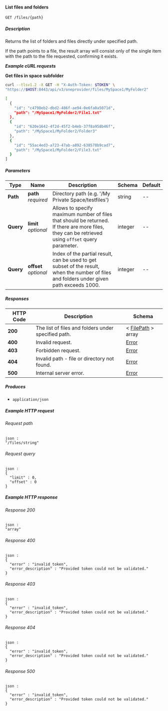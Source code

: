 
<a name="list_files"></a>
#### List files and folders
```
GET /files/{path}
```


##### Description
Returns the list of folders and files directly under specified path.

If the path points to a file, the result array will consist only of the
single item with the path to the file requested, confirming it exists.

***Example cURL requests***

**Get files in space subfolder**
```bash
curl --tlsv1.2 -X GET -H "X-Auth-Token: $TOKEN" \
"https://$HOST:8443/api/v3/oneprovider/files/MySpace1/MyFolder2"

[
  {
    "id": "c4798eb2-dbd2-486f-ae94-0e6fa0a5071d",
    "path": "/MySpace1/MyFolder2/File1.txt"
  },
  {
    "id": "620e1642-4f2d-45f2-b4eb-37f8a958b46f",
    "path": "/MySpace1/MyFolder2/Folder3"
  },
  {
    "id": "55ac4ed3-a723-47ab-a892-638578b9cad7",
    "path": "/MySpace1/MyFolder2/File3.txt"
  }
]
```


##### Parameters

|Type|Name|Description|Schema|Default|
|---|---|---|---|---|
|**Path**|**path**  <br>*required*|Directory path (e.g. '/My Private Space/testfiles')|string|--|
|**Query**|**limit**  <br>*optional*|Allows to specify maximum number of files that should be returned. If there are more files, they can be retrieved using `offset` query parameter.|integer|--|
|**Query**|**offset**  <br>*optional*|Index of the partial result, can be used to get subset of the result, when the number of files and folders under given path exceeds 1000.|integer|--|


##### Responses

|HTTP Code|Description|Schema|
|---|---|---|
|**200**|The list of files and folders under specified path.|< [FilePath](../definitions/FilePath.md#filepath) > array|
|**400**|Invalid request.|[Error](../definitions/Error.md#error)|
|**403**|Forbidden request.|[Error](../definitions/Error.md#error)|
|**404**|Invalid path - file or directory not found.|[Error](../definitions/Error.md#error)|
|**500**|Internal server error.|[Error](../definitions/Error.md#error)|


##### Produces

* `application/json`


##### Example HTTP request

###### Request path
```
json :
"/files/string"
```


###### Request query
```
json :
{
  "limit" : 0,
  "offset" : 0
}
```


##### Example HTTP response

###### Response 200
```
json :
"array"
```


###### Response 400
```
json :
{
  "error" : "invalid_token",
  "error_description" : "Provided token could not be validated."
}
```


###### Response 403
```
json :
{
  "error" : "invalid_token",
  "error_description" : "Provided token could not be validated."
}
```


###### Response 404
```
json :
{
  "error" : "invalid_token",
  "error_description" : "Provided token could not be validated."
}
```


###### Response 500
```
json :
{
  "error" : "invalid_token",
  "error_description" : "Provided token could not be validated."
}
```



